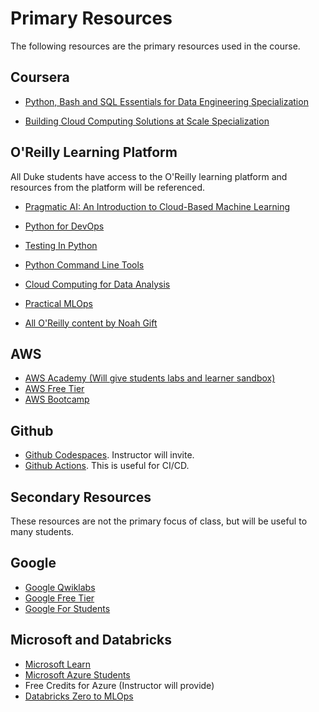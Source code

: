 # Primary Resources

The following resources are the primary resources used in the course.

## Coursera

* [Python, Bash and SQL Essentials for Data Engineering Specialization](https://www.coursera.org/specializations/python-bash-sql-data-engineering-duke)

* [Building Cloud Computing Solutions at Scale Specialization](https://www.coursera.org/specializations/building-cloud-computing-solutions-at-scale)

## O'Reilly Learning Platform

All Duke students have access to the O'Reilly learning platform and resources from the platform will be referenced.

* [Pragmatic AI: An Introduction to Cloud-Based Machine Learning](https://learning.oreilly.com/library/view/pragmatic-ai-an/9780134863924/)
* [Python for DevOps](https://learning.oreilly.com/library/view/python-for-devops/9781492057680/)
* [Testing In Python](https://learning.oreilly.com/library/view/testing-in-python/97986PAIML/)
* [Python Command Line Tools](https://learning.oreilly.com/library/view/python-command-line/61619PAIML/)
* [Cloud Computing for Data Analysis](https://learning.oreilly.com/library/view/cloud-computing-for/20201229PAIML/)
* [Practical MLOps](https://learning.oreilly.com/library/view/practical-mlops/9781098103002/)


* [All O'Reilly content by Noah Gift](https://learning.oreilly.com/search/?query=author%3A%22Noah%20Gift%22&extended_publisher_data=true&highlight=true&include_assessments=false&include_case_studies=true&include_courses=true&include_playlists=true&include_collections=true&include_notebooks=true&include_sandboxes=true&include_scenarios=true&is_academic_institution_account=false&source=user&sort=relevance&facet_json=true&json_facets=true&page=0&include_facets=true&include_practice_exams=true)

## AWS

* [AWS Academy (Will give students labs and learner sandbox)](https://aws.amazon.com/training/awsacademy/)
* [AWS Free Tier](https://aws.amazon.com/free/)
* [AWS Bootcamp](https://github.com/noahgift/aws-bootcamp)

## Github

* [Github Codespaces](https://github.com/features/codespaces).  Instructor will invite. 
* [Github Actions](https://github.com/features/actions).  This is useful for CI/CD.

## Secondary Resources

These resources are not the primary focus of class, but will be useful to many students.

## Google

* [Google Qwiklabs](https://www.qwiklabs.com/)
* [Google Free Tier](https://cloud.google.com/free)
* [Google For Students](https://cloud.google.com/edu/students?hl=en)

## Microsoft and Databricks

* [Microsoft Learn](https://docs.microsoft.com/en-us/learn/)
* [Microsoft Azure Students](https://azure.microsoft.com/en-us/free/students/)
* Free Credits for Azure (Instructor will provide)
* [Databricks Zero to MLOps](https://github.com/noahgift/databricks-zero-to-mlops)





